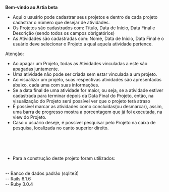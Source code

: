 <strong>Bem-vindo ao Artia beta </strong>

- Aqui o usuário pode cadastrar seus projetos e dentro de cada projeto cadastrar o número que desejar de atividades.
- Os Projetos são cadastrados com: Título, Data de Início, Data Final e Descrição (sendo todos os campos obrigatórios)
- As Atividades são cadastradas com: Nome, Data de Início, Data Final e o usuário deve selecionar o Projeto a qual aquela atividade pertence.

Atenção:
- Ao apagar um Projeto, todas as Atividades vinculadas a este são apagadas juntamente.
- Uma atividade não pode ser criada sem estar vinculada a um projeto.
- Ao visualizar um projeto, suas respectivas atividades são apresentadas abaixo, cada uma com suas informações.
- Se a data final de uma atividade for maior, ou seja, se a atividade estiver cadastrada para terminar depois da Data Final do Projeto, então, na visualização do Projeto será possível ver que o projeto terá atraso
- É possível marcar as atividades como concluídas(ou desmarcar), assim, uma barra de progresso mostra a porcentagem que já foi executada, na view do Projeto.
- Caso o usuário deseje, é possível pesquisar pelo Projeto na caixa de pesquisa, localizada no canto superior direito.

<br>
<br>
<br>

- Para a construção deste projeto foram utilizados:
<br>
-- Banco de dados padrão (sqlite3) 
<br>
-- Rails 6.1.6
<br>
-- Ruby 3.0.4

